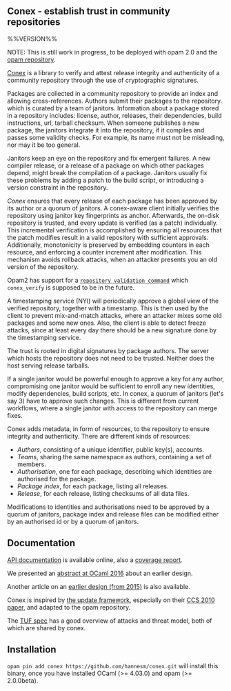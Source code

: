 ## Conex - establish trust in community repositories

%%VERSION%%

NOTE: This is still work in progress, to be deployed with opam 2.0 and the [opam
repository](https://github.com/ocaml/opam-repository).

[Conex](https://github.com/hannesm/conex) is a library to verify and attest release integrity and
authenticity of a community repository through the use of cryptographic signatures.

Packages are collected in a community repository to provide an index and
allowing cross-references.  Authors submit their packages to the repository. which
is curated by a team of janitors.  Information
about a package stored in a repository includes: license, author, releases,
their dependencies, build instructions, url, tarball checksum.  When someone
publishes a new package, the janitors integrate it into the repository, if it
compiles and passes some validity checks.  For example, its name must not be misleading,
nor may it be too general.

Janitors keep an eye on the repository and fix emergent failures.  A new
compiler release, or a release of a package on which other packages depend, might break the compilation of
a package.  Janitors usually fix these problems by adding a patch to the build script, or introducing
a version constraint in the repository.

*Conex* ensures that every release of each package has been approved by its author or a quorum of janitors.
A conex-aware client initially verifies the repository using janitor key fingerprints as anchor.
Afterwards, the on-disk repository is trusted, and every update is verified (as a patch) individually.
This incremental verification is accomplished by ensuring all resources
that the patch modifies result in a valid repository with
sufficient approvals.  Additionally, monotonicity is preserved by
embedding counters in each resource, and enforcing a counter
increment after modification.
This mechanism avoids rollback attacks, when an
attacker presents you an old version of the repository.

Opam2 has support for a [`repository validation
command`](http://opam.ocaml.org/doc/2.0/Manual.html#configfield-repository-validation-command)
which `conex_verify` is supposed to be in the future.

A timestamping service (NYI) will periodically approve a global view of the
verified repository, together with a timestamp.  This is then used by the client
to prevent mix-and-match attacks, where an attacker mixes some old packages and
some new ones.  Also, the client is able to detect freeze attacks, since at
least every day there should be a new signature done by the timestamping service.

The trust is rooted in digital signatures by package authors.  The server which
hosts the repository does not need to be trusted.  Neither does the host serving
release tarballs.

If a single janitor would be powerful enough to approve a key for any author,
compromising one janitor would be sufficient to enroll any new identities,
modify dependencies, build scripts, etc.  In conex, a quorum of janitors (let's
say 3) have to approve such changes.  This is different from current workflows,
where a single janitor with access to the repository can merge fixes.

Conex adds metadata, in form of resources, to the repository to ensure integrity and
authenticity.  There are different kinds of resources:

- *Authors*, consisting of a unique identifier, public key(s), accounts.
- *Teams*, sharing the same namespace as authors, containing a set of members.
- *Authorisation*, one for each package, describing which identities are authorised for the package.
- *Package index*, for each package, listing all releases.
- *Release*, for each release, listing checksums of all data files.

Modifications to identities and authorisations need to be approved by a quorum
of janitors, package index and release files can be modified either by an authorised
id or by a quorum of janitors.

## Documentation

[API documentation](https://hannesm.github.io/conex/doc/) is
available online, also a [coverage
report](https://hannesm.github.io/conex/coverage/).

We presented an [abstract at OCaml
2016](https://github.com/hannesm/conex-paper/raw/master/paper.pdf) about an
earlier design.

Another article on an [earlier design (from
2015)](http://opam.ocaml.org/blog/Signing-the-opam-repository/) is also
available.

Conex is inspired by [the update
framework](https://theupdateframework.github.io/), especially on their [CCS 2010
paper](https://isis.poly.edu/~jcappos/papers/samuel_tuf_ccs_2010.pdf), and
adapted to the opam repository.

The [TUF
spec](https://github.com/theupdateframework/tuf/blob/develop/docs/tuf-spec.txt)
has a good overview of attacks and threat model, both of which are shared by conex.

## Installation

`opam pin add conex https://github.com/hannesm/conex.git` will install this binary,
once you have installed OCaml (>= 4.03.0) and opam (>= 2.0.0beta).
